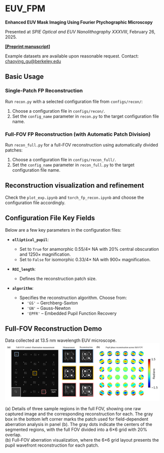 # EUV_FPM
**Enhanced EUV Mask Imaging Using Fourier Ptychographic Microscopy**  

Presented at *SPIE Optical and EUV Nanolithography XXXVIII*, February 26, 2025. 

[**[Preprint manuscript]**](https://drive.google.com/file/d/15uHPY2EoaX3ekImtQLe9JyPPO2IklNt0/view?usp=sharing)  

Example datasets are available upon reasonable request. 
Contact: chaoying_gu@berkeley.edu

## **Basic Usage**  

### **Single-Patch FP Reconstruction**  
Run `recon.py` with a selected configuration file from `configs/recon/`:  

1. Choose a configuration file in `configs/recon/`.  
2. Set the `config_name` parameter in `recon.py` to the target configuration file name.  

### **Full-FOV FP Reconstruction (with Automatic Patch Division)**
Run `recon_full.py` for a full-FOV reconstruction using automatically divided patches:

1. Choose a configuration file in `configs/recon_full/`.
2. Set the `config_name` parameter in `recon_full.py` to the target configuration file name.

## Reconstruction visualization and refinement
Check the `plot_exp.ipynb` and   `torch_fp_recon.ipynb` and choose the configuration file accordingly.


## **Configuration File Key Fields**  

Below are a few key parameters in the configuration files:  

- **`elliptical_pupil`**:  
  - Set to `True` for anamorphic 0.55/4× NA with 20% central obscuration and 1250× magnification.  
  - Set to `False` for isomorphic 0.33/4× NA with 900× magnification.  

- **`ROI_length`**:  
  - Defines the reconstruction patch size.  

- **`algorithm`**:  
  - Specifies the reconstruction algorithm. Choose from:  
    - `'GS'` – Gerchberg-Saxton 
    - `'GN'` – Gauss-Newton 
    - `'EPFR'` – Embedded Pupil Function Recovery
  

## Full-FOV Reconstruction Demo
Data collected at 13.5 nm wavelength EUV microscope.  
![Full field-of-view Fourier Ptychography reconstruction](figs/fov_exp.png)

(a) Details of three sample regions in the full FOV, showing one raw captured image and the corresponding reconstruction for each. The gray box in the bottom left corner marks the patch used for field-dependent aberration analysis in panel (b). The gray dots indicate the centers of the segmented regions, with the full FOV divided into a 6×6 grid with 20% overlap.  
(b) Full-FOV aberration visualization, where the 6×6 grid layout presents the pupil wavefront reconstruction for each patch.


